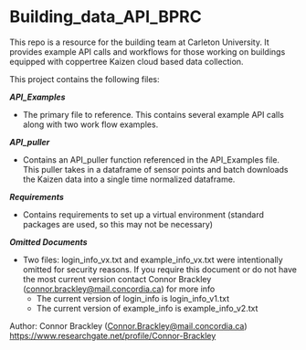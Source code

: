 # Building_data_API_BPRC

This repo is a resource for the building team at Carleton University. It provides example API calls and workflows for those working on buildings equipped with coppertree Kaizen cloud based data collection.

This project contains the following files:

***API_Examples***
* The primary file to reference. This contains several example API calls along with two work flow examples.

***API_puller***
* Contains an API_puller function referenced in the API_Examples file. This puller takes in a dataframe of sensor points and batch downloads the Kaizen data into a single time normalized dataframe.

***Requirements***
* Contains requirements to set up a virtual environment (standard packages are used, so this may not be necessary)

***Omitted Documents***
* Two files: login_info_vx.txt and example_info_vx.txt were intentionally omitted for security reasons. If you require this document or do not have the most current version contact Connor Brackley (connor.brackley@mail.concordia.ca) for more info
	* The current version of login_info is login_info_v1.txt
	* The current version of example_info is example_info_v2.txt

Author: Connor Brackley (Connor.Brackley@mail.concordia.ca) <br>
https://www.researchgate.net/profile/Connor-Brackley
